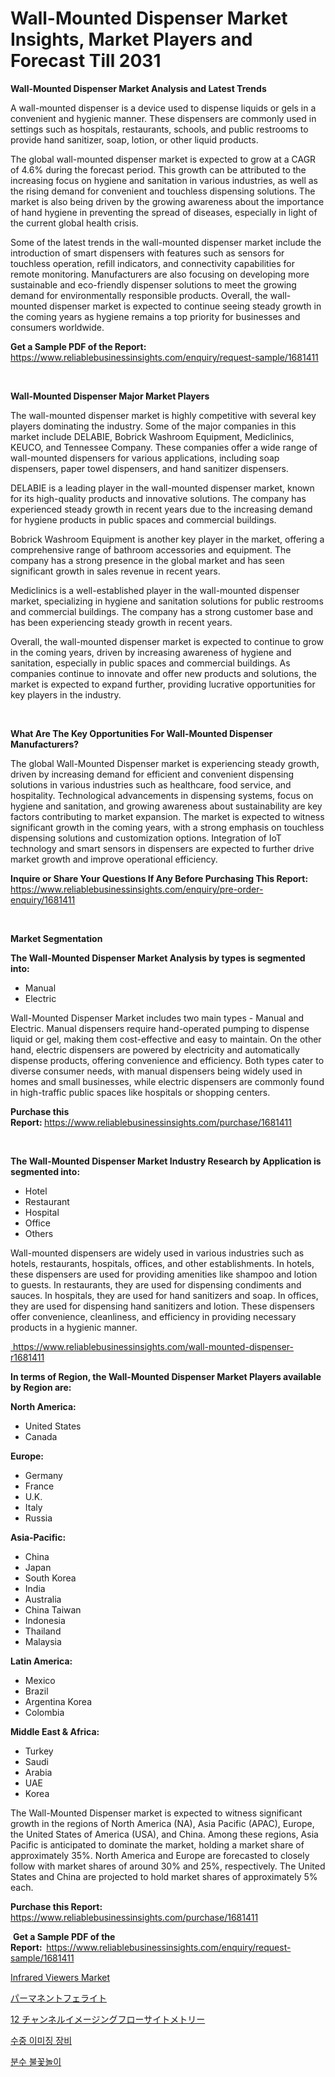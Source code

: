 <p><h1>Wall-Mounted Dispenser Market Insights, Market Players and Forecast Till 2031</h1></p><p><strong>Wall-Mounted Dispenser Market Analysis and Latest Trends</strong></p>
<p><p>A wall-mounted dispenser is a device used to dispense liquids or gels in a convenient and hygienic manner. These dispensers are commonly used in settings such as hospitals, restaurants, schools, and public restrooms to provide hand sanitizer, soap, lotion, or other liquid products.</p><p>The global wall-mounted dispenser market is expected to grow at a CAGR of 4.6% during the forecast period. This growth can be attributed to the increasing focus on hygiene and sanitation in various industries, as well as the rising demand for convenient and touchless dispensing solutions. The market is also being driven by the growing awareness about the importance of hand hygiene in preventing the spread of diseases, especially in light of the current global health crisis.</p><p>Some of the latest trends in the wall-mounted dispenser market include the introduction of smart dispensers with features such as sensors for touchless operation, refill indicators, and connectivity capabilities for remote monitoring. Manufacturers are also focusing on developing more sustainable and eco-friendly dispenser solutions to meet the growing demand for environmentally responsible products. Overall, the wall-mounted dispenser market is expected to continue seeing steady growth in the coming years as hygiene remains a top priority for businesses and consumers worldwide.</p></p>
<p><strong>Get a Sample PDF of the Report:&nbsp;</strong> <a href="https://www.reliablebusinessinsights.com/enquiry/request-sample/1681411">https://www.reliablebusinessinsights.com/enquiry/request-sample/1681411</a></p>
<p>&nbsp;</p>
<p><strong>Wall-Mounted Dispenser Major Market Players</strong></p>
<p><p>The wall-mounted dispenser market is highly competitive with several key players dominating the industry. Some of the major companies in this market include DELABIE, Bobrick Washroom Equipment, Mediclinics, KEUCO, and Tennessee Company. These companies offer a wide range of wall-mounted dispensers for various applications, including soap dispensers, paper towel dispensers, and hand sanitizer dispensers.</p><p>DELABIE is a leading player in the wall-mounted dispenser market, known for its high-quality products and innovative solutions. The company has experienced steady growth in recent years due to the increasing demand for hygiene products in public spaces and commercial buildings.</p><p>Bobrick Washroom Equipment is another key player in the market, offering a comprehensive range of bathroom accessories and equipment. The company has a strong presence in the global market and has seen significant growth in sales revenue in recent years.</p><p>Mediclinics is a well-established player in the wall-mounted dispenser market, specializing in hygiene and sanitation solutions for public restrooms and commercial buildings. The company has a strong customer base and has been experiencing steady growth in recent years.</p><p>Overall, the wall-mounted dispenser market is expected to continue to grow in the coming years, driven by increasing awareness of hygiene and sanitation, especially in public spaces and commercial buildings. As companies continue to innovate and offer new products and solutions, the market is expected to expand further, providing lucrative opportunities for key players in the industry.</p></p>
<p>&nbsp;</p>
<p><strong>What Are The Key Opportunities For Wall-Mounted Dispenser Manufacturers?</strong></p>
<p><p>The global Wall-Mounted Dispenser market is experiencing steady growth, driven by increasing demand for efficient and convenient dispensing solutions in various industries such as healthcare, food service, and hospitality. Technological advancements in dispensing systems, focus on hygiene and sanitation, and growing awareness about sustainability are key factors contributing to market expansion. The market is expected to witness significant growth in the coming years, with a strong emphasis on touchless dispensing solutions and customization options. Integration of IoT technology and smart sensors in dispensers are expected to further drive market growth and improve operational efficiency.</p></p>
<p><strong>Inquire or Share Your Questions If Any Before Purchasing This Report:</strong> <a href="https://www.reliablebusinessinsights.com/enquiry/pre-order-enquiry/1681411">https://www.reliablebusinessinsights.com/enquiry/pre-order-enquiry/1681411</a></p>
<p>&nbsp;</p>
<p><strong>Market Segmentation</strong></p>
<p><strong>The Wall-Mounted Dispenser Market Analysis by types is segmented into:</strong></p>
<p><ul><li>Manual</li><li>Electric</li></ul></p>
<p><p>Wall-Mounted Dispenser Market includes two main types - Manual and Electric. Manual dispensers require hand-operated pumping to dispense liquid or gel, making them cost-effective and easy to maintain. On the other hand, electric dispensers are powered by electricity and automatically dispense products, offering convenience and efficiency. Both types cater to diverse consumer needs, with manual dispensers being widely used in homes and small businesses, while electric dispensers are commonly found in high-traffic public spaces like hospitals or shopping centers.</p></p>
<p><strong>Purchase this Report:&nbsp;</strong><a href="https://www.reliablebusinessinsights.com/purchase/1681411">https://www.reliablebusinessinsights.com/purchase/1681411</a></p>
<p>&nbsp;</p>
<p><strong>The Wall-Mounted Dispenser Market Industry Research by Application is segmented into:</strong></p>
<p><ul><li>Hotel</li><li>Restaurant</li><li>Hospital</li><li>Office</li><li>Others</li></ul></p>
<p><p>Wall-mounted dispensers are widely used in various industries such as hotels, restaurants, hospitals, offices, and other establishments. In hotels, these dispensers are used for providing amenities like shampoo and lotion to guests. In restaurants, they are used for dispensing condiments and sauces. In hospitals, they are used for hand sanitizers and soap. In offices, they are used for dispensing hand sanitizers and lotion. These dispensers offer convenience, cleanliness, and efficiency in providing necessary products in a hygienic manner.</p></p>
<p><a href="https://www.reliablebusinessinsights.com/wall-mounted-dispenser-r1681411">&nbsp;https://www.reliablebusinessinsights.com/wall-mounted-dispenser-r1681411</a></p>
<p><strong>In terms of Region, the Wall-Mounted Dispenser Market Players available by Region are:</strong></p>
<p>
    <p> <strong> North America: </strong>
        <ul>
            <li>United States</li>
            <li>Canada</li>
        </ul>
        </p> 
    <p> <strong> Europe: </strong>
        <ul>
            <li>Germany</li>
            <li>France</li>
            <li>U.K.</li>
            <li>Italy</li>
            <li>Russia</li>
        </ul>
        </p> 
    <p> <strong> Asia-Pacific: </strong>
        <ul>
            <li>China</li>
            <li>Japan</li>
            <li>South Korea</li>
            <li>India</li>
            <li>Australia</li>
            <li>China Taiwan</li>
            <li>Indonesia</li>
            <li>Thailand</li>
            <li>Malaysia</li>
        </ul>
        </p> 
    <p> <strong> Latin America: </strong>
        <ul>
            <li>Mexico</li>
            <li>Brazil</li>
            <li>Argentina Korea</li>
            <li>Colombia</li>
        </ul>
        </p> 
    <p> <strong> Middle East & Africa: </strong>
        <ul>
            <li>Turkey</li>
            <li>Saudi</li>
            <li>Arabia</li>
            <li>UAE</li>
            <li>Korea</li>
        </ul>
    </p>
    </p>
<p><p>The Wall-Mounted Dispenser market is expected to witness significant growth in the regions of North America (NA), Asia Pacific (APAC), Europe, the United States of America (USA), and China. Among these regions, Asia Pacific is anticipated to dominate the market, holding a market share of approximately 35%. North America and Europe are forecasted to closely follow with market shares of around 30% and 25%, respectively. The United States and China are projected to hold market shares of approximately 5% each.</p></p>
<p><strong>Purchase this Report: </strong><a href="https://www.reliablebusinessinsights.com/purchase/1681411">https://www.reliablebusinessinsights.com/purchase/1681411</a></p>
<p>&nbsp;<strong>Get a Sample PDF of the Report:&nbsp;&nbsp;</strong><a href="https://www.reliablebusinessinsights.com/enquiry/request-sample/1681411">https://www.reliablebusinessinsights.com/enquiry/request-sample/1681411</a></p>
<p><strong></strong></p>
<p><p><a href="https://github.com/HenrietteMills1/Market-Research-Report-List-1/blob/main/infrared-viewers-market.md">Infrared Viewers Market</a></p><p><a href="https://github.com/GiovaniLeannon/Market-Research-Report-List-1/blob/main/4179893100332.md">パーマネントフェライト</a></p><p><a href="https://github.com/DanykaKilback/Market-Research-Report-List-1/blob/main/5010286100333.md">12 チャンネルイメージングフローサイトメトリー</a></p><p><a href="https://github.com/Skyleitney456456/Market-Research-Report-List-2/blob/main/141591991890.md">수중 이미징 장비</a></p><p><a href="https://github.com/iansanftyord09878/Market-Research-Report-List-2/blob/main/507587691891.md">분수 불꽃놀이</a></p></p>